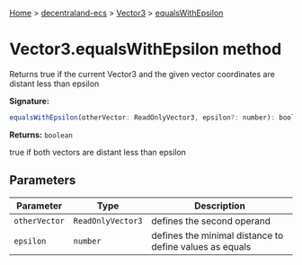 [Home](./index) &gt; [decentraland-ecs](./decentraland-ecs.md) &gt; [Vector3](./decentraland-ecs.vector3.md) &gt; [equalsWithEpsilon](./decentraland-ecs.vector3.equalswithepsilon.md)

# Vector3.equalsWithEpsilon method

Returns true if the current Vector3 and the given vector coordinates are distant less than epsilon

**Signature:**
```javascript
equalsWithEpsilon(otherVector: ReadOnlyVector3, epsilon?: number): boolean;
```
**Returns:** `boolean`

true if both vectors are distant less than epsilon

## Parameters

|  Parameter | Type | Description |
|  --- | --- | --- |
|  `otherVector` | `ReadOnlyVector3` | defines the second operand |
|  `epsilon` | `number` | defines the minimal distance to define values as equals |

